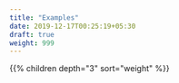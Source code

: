 ```yaml
---
title: "Examples"
date: 2019-12-17T00:25:19+05:30
draft: true
weight: 999
---
```


{{% children depth="3" sort="weight" %}}
